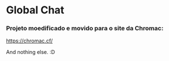 # Global Chat

### Projeto moedificado e movido para o site da Chromac:
https://chromac.cf/

And nothing else. :D
